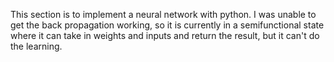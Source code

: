 This section is to implement a neural network with python. I was unable to get the back propagation working, so it is 
currently in a semifunctional state where it can take in weights and inputs and return the result, but it can't do 
the learning.
